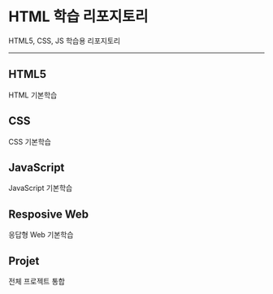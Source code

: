 # HTML 학습 리포지토리
HTML5, CSS, JS 학습용 리포지토리

-------------------------------------
## HTML5
HTML 기본학습

## CSS
CSS 기본학습

## JavaScript
JavaScript 기본학습

## Resposive Web
응답형 Web 기본학습


## Projet
전체 프로젝트 통합


